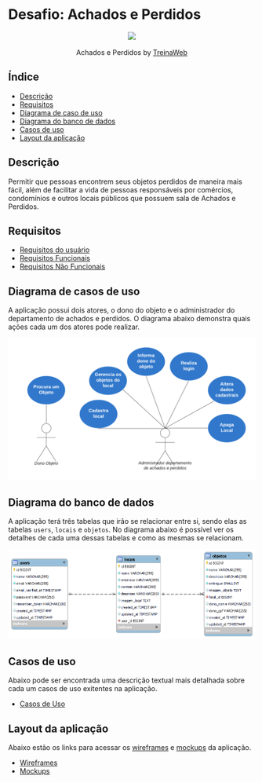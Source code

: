 # Desafio: Achados e Perdidos

<p align="center">
  <img src="https://github.com/treinaweb.png" width="200">
</p>

<p align="center">
  Achados e Perdidos by <a href="https://github.com/treinaweb">TreinaWeb</a>
</p>


## Índice

- [Descrição](#descrição)
- [Requisitos](#requisitos)
- [Diagrama de caso de uso](#diagrama-de-casos-de-uso)
- [Diagrama do banco de dados](#diagrama-do-banco-de-dados)
- [Casos de uso](#casos-de-uso)
- [Layout da aplicação](#layout-da-aplicação)

## Descrição

Permitir que pessoas encontrem seus objetos perdidos de maneira mais fácil, além de facilitar a vida de pessoas responsáveis por comércios, condomínios e outros locais públicos que possuem sala de Achados e Perdidos.

## Requisitos

- [Requisitos do usuário](./requisitos/requisitos-usuario.md)
- [Requisitos Funcionais](./requisitos/requisitos-funcionais.md)
- [Requisitos Não Funcionais](./requisitos/requisitos-nao-funcionais.md)

## Diagrama de casos de uso

A aplicação possui dois atores, o dono do objeto e o administrador do departamento de achados e perdidos. O diagrama abaixo demonstra quais ações cada um dos atores pode realizar.

![Diagrama de casos de uso da aplicação Achados e Perdidos](./diagramas/casos-de-uso.png)

## Diagrama do banco de dados

A aplicação terá três tabelas que irão se relacionar entre si, sendo elas as tabelas `users`, `locais` e `objetos`. No diagrama abaixo é possível ver os detalhes de cada uma dessas tabelas e como as mesmas se relacionam.

![Diagrama do banco de dados da aplicação Achados e Perdidos](./diagramas/banco-de-dados.png)

## Casos de uso

Abaixo pode ser encontrada uma descrição textual mais detalhada sobre cada um casos de uso exitentes na aplicação.

- [Casos de Uso](./casos-de-uso/casos-de-uso.md)

## Layout da aplicação

Abaixo estão os links para acessar os [wireframes](https://pt.wikipedia.org/wiki/Website_wireframe) e [mockups](https://pt.wikipedia.org/wiki/Mockup) da aplicação.

- [Wireframes](https://whimsical.com/mockup-achados-e-perdidos-DsnQVGKsruoBwHHFeppvuy)
- [Mockups](https://www.figma.com/file/9TYz0R2a9w52qsqVwovseC/Achados-e-Perdidos?node-id=0%3A1)